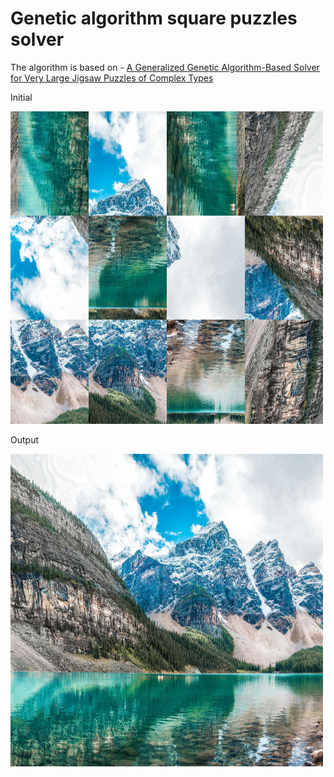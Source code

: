 # Genetic algorithm square puzzles solver

The algorithm is based on -  [A Generalized Genetic Algorithm-Based Solver for Very Large Jigsaw Puzzles of Complex Types](https://arxiv.org/pdf/1711.06768.pdf)


Initial 

<img src="https://github.com/Pronomuos/square_puzzle_solver/blob/master/initial.jpg" width="500" height="500">

Output 

<img src="https://github.com/Pronomuos/square_puzzle_solver/blob/master/output.jpg" width="500" height="500">
